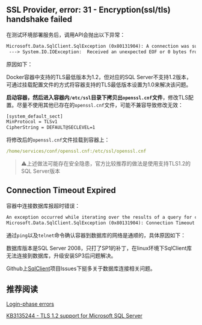 ## SSL Provider, error: 31 - Encryption(ssl/tls) handshake failed

在测试环境部署服务后，调用API会抛出以下异常：

```tex
Microsoft.Data.SqlClient.SqlException (0x80131904): A connection was successfully established with the server, but then an error occurred during the pre-login handshake. (provider: SSL Provider, error: 31 - Encryption(ssl/tls) handshake failed)
 ---> System.IO.IOException:  Received an unexpected EOF or 0 bytes from the transport stream.
```

原因如下：

Docker容器中支持的TLS最低版本为1.2，但对应的SQL Server不支持1.2版本，可通过挂载配置文件的方式将容器支持的TLS最低版本设置为1.0来解决该问题。

**启动容器，然后进入容器内`/etc/ssl`目录下拷贝出`openssl.cnf`文件**，修改TLS配置。尽量不使用其他已存在的`openssl.cnf`文件，可能不兼容导致修改无效：

```tex
[system_default_sect]
MinProtocol = TLSv1
CipherString = DEFAULT@SECLEVEL=1
```

将修改后的`openssl.cnf`文件挂载到容器上：

```yaml
/home/services/conf/openssl.cnf:/etc/ssl/openssl.cnf
```

> :warning:上述做法可能存在安全隐患，官方比较推荐的做法是使用支持TLS1.2的SQL Server版本



## Connection Timeout Expired

容器中连接数据库报超时错误：
```tex
An exception occurred while iterating over the results of a query for context type'SqlServerRepository.DataBackgroundDbContext'.
Microsoft.Data.SqlClient.SqlException (0x80131904): Connection Timeout Expired.  The timeout period elapsed during the post-login phase.  The connection could have timed out while waiting for server to complete the login process and respond; Or it could have timed out while attempting to create multiple active connections.  The duration spent while attempting to connect to this server was - [Pre-Login] initialization=45; handshake=334; [Login] initialization=5; authentication=22; [Post-Login] complete=14299
```

通过`ping`以及`telnet`命令确认容器到数据库的网络是通顺的，具体原因如下：

数据库版本是SQL Server 2008，只打了SP1的补丁，在linux环境下SqlClient库无法连接到数据库，升级安装SP3后问题解决。



Github上[SqlClient](https://github.com/dotnet/SqlClient)项目Issues下挺多关于数据库连接相关问题。

## 推荐阅读

[Login-phase errors](https://docs.microsoft.com/en-us/sql/connect/ado-net/sqlclient-troubleshooting-guide?view=sql-server-ver16#login-phase-errors)

[KB3135244 - TLS 1.2 support for Microsoft SQL Server](https://support.microsoft.com/en-us/topic/kb3135244-tls-1-2-support-for-microsoft-sql-server-e4472ef8-90a9-13c1-e4d8-44aad198cdbe)

